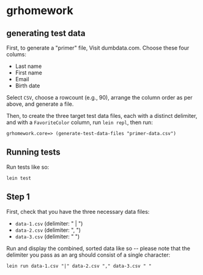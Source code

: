 grhomework
==========

generating test data
--------------------

First, to generate a "primer" file, Visit dumbdata.com. Choose these four
colums:

* Last name
* First name
* Email
* Birth date

Select `CSV`, choose a rowcount (e.g., 90), arrange the column order as
per above, and generate a file.

Then, to create the three target test data files, each with a distinct
delimiter, and with a `FavoriteColor` column, run `lein repl`, then run:

    grhomework.core=> (generate-test-data-files "primer-data.csv")

Running tests
-------------

Run tests like so:

    lein test

Step 1
------

First, check that you have the three necessary data files:

* `data-1.csv` (delimiter: " | ")
* `data-2.csv` (delimiter: ", ")
* `data-3.csv` (delimiter: " ")

Run and display the combined, sorted data like so -- please note that the
delimiter you pass as an arg should consist of a single character:

    lein run data-1.csv "|" data-2.csv "," data-3.csv " "


